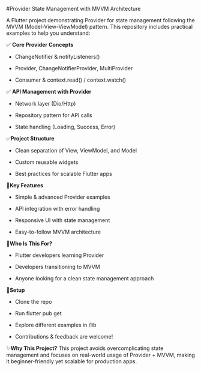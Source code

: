 #Provider State Management with MVVM Architecture

A Flutter project demonstrating Provider for state management following the MVVM (Model-View-ViewModel) pattern. This repository includes practical examples to help you understand:

✅ **Core Provider Concepts**

  * ChangeNotifier & notifyListeners()

  * Provider, ChangeNotifierProvider, MultiProvider

  * Consumer & context.read() / context.watch()

✅ **API Management with Provider**

  * Network layer (Dio/Http)

  * Repository pattern for API calls

  * State handling (Loading, Success, Error)

✅**Project Structure**

  * Clean separation of View, ViewModel, and Model

  * Custom reusable widgets

  * Best practices for scalable Flutter apps

📌**Key Features**
  * Simple & advanced Provider examples

  * API integration with error handling

  * Responsive UI with state management
  
  * Easy-to-follow MVVM architecture

🚀**Who Is This For?**
  * Flutter developers learning Provider

  * Developers transitioning to MVVM

  * Anyone looking for a clean state management approach

🔧**Setup**
  * Clone the repo

  * Run flutter pub get

  * Explore different examples in /lib

  * Contributions & feedback are welcome!

✨**Why This Project?**
  This project avoids overcomplicating state management and focuses on real-world usage of Provider + MVVM, making it beginner-friendly yet scalable for production apps.
